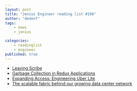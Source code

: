 ```yaml
---
layout: post
title: "Jenius Engineer reading list #196"
author: "dedenf"
tags:
    - news
    - jenius

categories:
    - readinglist
    - engineer
published: true
---
```


- [Leaving Scribe](https://www.theguardian.com/info/2019/jan/24/leaving-scribe)
- [Garbage Collection in Redux Applications](https://developers.soundcloud.com/blog/garbage-collection-in-redux-applications)
- [Expanding Access: Engineering Uber Lite](https://eng.uber.com/engineering-uber-lite/)
- [The scalable fabric behind our growing data center network](https://blogs.dropbox.com/tech/2019/01/the-scalable-fabric-behind-our-growing-data-center-network/)
